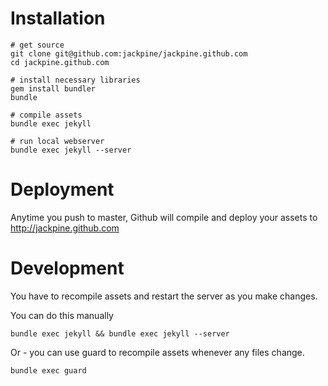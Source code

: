 Installation
============

    # get source
    git clone git@github.com:jackpine/jackpine.github.com
    cd jackpine.github.com

    # install necessary libraries
    gem install bundler
    bundle

    # compile assets
    bundle exec jekyll 
    
    # run local webserver
    bundle exec jekyll --server


Deployment
==========

Anytime you push to master, Github will compile and deploy
your assets to http://jackpine.github.com


Development
===========
You have to recompile assets and restart the server as you make changes.

You can do this manually

    bundle exec jekyll && bundle exec jekyll --server

Or - you can use guard to recompile assets whenever any files change.

    bundle exec guard
